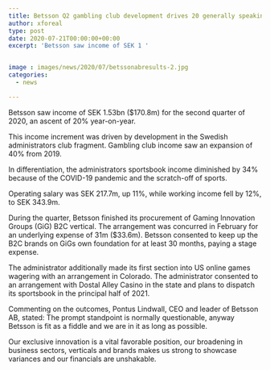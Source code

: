 ```yaml
---
title: Betsson Q2 gambling club development drives 20 generally speaking income rise
author: xforeal 
type: post
date: 2020-07-21T00:00:00+00:00
excerpt: 'Betsson saw income of SEK 1 '


image : images/news/2020/07/betssonabresults-2.jpg
categories:
  - news

---
```

Betsson saw income of SEK 1.53bn ($170.8m) for the second quarter of 2020, an ascent of 20&percnt; year-on-year. 

This income increment was driven by development in the Swedish administrators club fragment. Gambling club income saw an expansion of 40&percnt; from 2019. 

In differentiation, the administrators sportsbook income diminished by 34&percnt; because of the COVID-19 pandemic and the scratch-off of sports. 

Operating salary was SEK 217.7m, up 11&percnt;, while working income fell by 12&percnt;, to SEK 343.9m. 

During the quarter, Betsson finished its procurement of Gaming Innovation Groups (GiG) B2C vertical. The arrangement was concurred in February for an underlying expense of 31m ($33.6m). Betsson consented to keep up the B2C brands on GiGs own foundation for at least 30 months, paying a stage expense. 

The administrator additionally made its first section into US online games wagering with an arrangement in Colorado. The administrator consented to an arrangement with Dostal Alley Casino in the state and plans to dispatch its sportsbook in the principal half of 2021. 

Commenting on the outcomes, Pontus Lindwall, CEO and leader of Betsson AB, stated: The prompt standpoint is normally questionable, anyway Betsson is fit as a fiddle and we are in it as long as possible. 

Our exclusive innovation is a vital favorable position, our broadening in business sectors, verticals and brands makes us strong to showcase variances and our financials are unshakable.